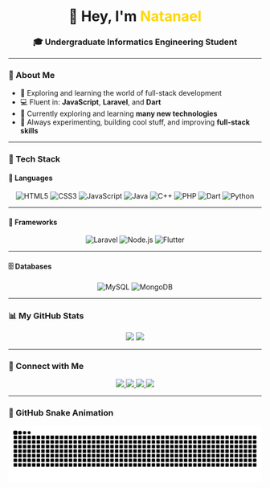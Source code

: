 <h1 align="center">👋 Hey, I'm <span style="color:#FFD700;">Natanael</span></h1>
<h3 align="center">🎓 Undergraduate Informatics Engineering Student</h3>

---

### 🧩 About Me
- 🚀 Exploring and learning the world of full-stack development  
- 💻 Fluent in: **JavaScript**, **Laravel**, and **Dart**  
- 🧠 Currently exploring and learning **many new technologies**  
- 🎯 Always experimenting, building cool stuff, and improving **full-stack skills**

---

### 🎨 Tech Stack

#### 🧠 Languages
<div align="center">

![HTML5](https://img.shields.io/badge/HTML5-E34F26?style=for-the-badge&logo=html5&logoColor=white)
![CSS3](https://img.shields.io/badge/CSS3-1572B6?style=for-the-badge&logo=css3&logoColor=white)
![JavaScript](https://img.shields.io/badge/JavaScript-F7DF1E?style=for-the-badge&logo=javascript&logoColor=000)
![Java](https://img.shields.io/badge/Java-007396?style=for-the-badge&logo=openjdk&logoColor=white)
![C++](https://img.shields.io/badge/C++-00599C?style=for-the-badge&logo=cplusplus&logoColor=white)
![PHP](https://img.shields.io/badge/PHP-777BB4?style=for-the-badge&logo=php&logoColor=white)
![Dart](https://img.shields.io/badge/Dart-0175C2?style=for-the-badge&logo=dart&logoColor=white)
![Python](https://img.shields.io/badge/Python-3776AB?style=for-the-badge&logo=python&logoColor=white)

</div>

---

#### 🧩 Frameworks 
<div align="center">

![Laravel](https://img.shields.io/badge/Laravel-FF2D20?style=for-the-badge&logo=laravel&logoColor=white)
![Node.js](https://img.shields.io/badge/Node.js-339933?style=for-the-badge&logo=node.js&logoColor=white)
![Flutter](https://img.shields.io/badge/Flutter-02569B?style=for-the-badge&logo=flutter&logoColor=white)

</div>

---

#### 🗄️ Databases 
<div align="center">

![MySQL](https://img.shields.io/badge/MySQL-4479A1?style=for-the-badge&logo=mysql&logoColor=white)
![MongoDB](https://img.shields.io/badge/MongoDB-4EA94B?style=for-the-badge&logo=mongodb&logoColor=white)

</div>

---

### 📊 My GitHub Stats
<div align="center">

<img src="https://github-readme-stats.vercel.app/api?username=natanaelvinedjapri&show_icons=true&theme=tokyonight&hide_border=false&bg_color=000000&title_color=FFD700&icon_color=FFD700&text_color=FFD700" height="165" />
<img src="https://github-readme-stats.vercel.app/api/top-langs/?username=natanaelvinedjapri&layout=compact&theme=tokyonight&bg_color=000000&title_color=FFD700&text_color=FFD700" height="165" />

</div>

---

### 🔗 Connect with Me
<p align="center">
  <a href="mailto:natanaelvinedj@gmail.com" target="_blank">
    <img src="https://img.shields.io/badge/Gmail-D14836?style=for-the-badge&logo=gmail&logoColor=white" />
  </a>
  <a href="https://www.instagram.com/natanaellvd/" target="_blank">
    <img src="https://img.shields.io/badge/Instagram-E4405F?style=for-the-badge&logo=instagram&logoColor=white" />
  </a>
  <a href="https://discord.gg/juC55XMcbe" target="_blank">
    <img src="https://img.shields.io/badge/Discord-5865F2?style=for-the-badge&logo=discord&logoColor=white" />
  </a>
  <a href="#" target="_blank">
    <img src="https://img.shields.io/badge/LinkedIn-0A66C2?style=for-the-badge&logo=linkedin&logoColor=white" />
  </a>
</p>

---

### 🐍 GitHub Snake Animation
<div align="center">
  <img src="https://raw.githubusercontent.com/natanaelvinedjapri/natanaelvinedjapri/output/snake.svg" alt="Snake animation" />
</div>
